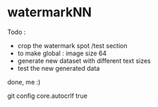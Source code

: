 # watermarkNN
 
Todo : 
- crop the watermark spot /test section
- to make global : image size 64 
- generate new dataset with different text sizes 
- test the new generated data

done, me :)

git config core.autocrlf true